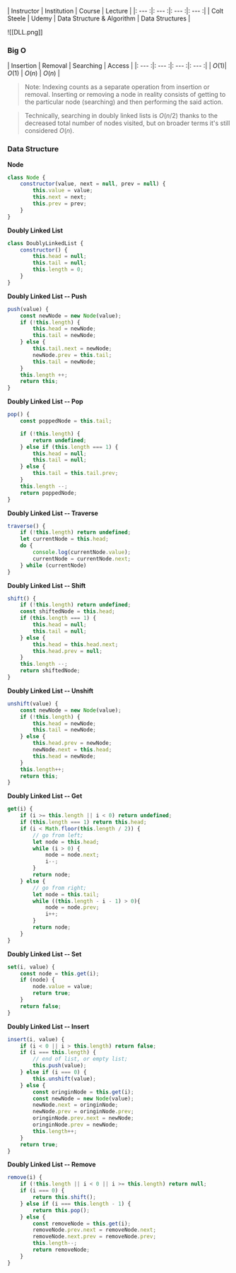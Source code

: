 | Instructor | Institution | Course | Lecture |
|: --- :|: --- :|: --- :|: --- :|
| Colt Steele | Udemy | Data Structure & Algorithm | Data Structures |

![[DLL.png]]

### Big O
| Insertion | Removal | Searching | Access |
|: --- :|: --- :|: --- :|: --- :|
| $O(1)$| $O(1)$ | $O(n)$ | $O(n)$ |

> Note: Indexing counts as a separate operation from insertion or removal. Inserting or removing a node in reality consists of getting to the particular node (searching) and then performing the said action.

> Technically, searching in doubly linked lists is $O(n/2)$ thanks to the decreased total number of nodes visited, but on broader terms it's still considered $O(n)$.

### Data Structure
**Node**
```js
class Node {
    constructor(value, next = null, prev = null) {
        this.value = value;
        this.next = next;
        this.prev = prev;
    }
}
```

**Doubly Linked List**
```js
class DoublyLinkedList {
    constructor() {
        this.head = null;
        this.tail = null;
        this.length = 0;
    }
}
```
**Doubly Linked List -- Push**
```js
push(value) {
	const newNode = new Node(value);
	if (!this.length) {
		this.head = newNode;
		this.tail = newNode;
	} else {
		this.tail.next = newNode;
		newNode.prev = this.tail;
		this.tail = newNode;
	}
	this.length ++;
	return this;
}
```
**Doubly Linked List -- Pop**
```js
pop() {
	const poppedNode = this.tail;

	if (!this.length) {
		return undefined;
	} else if (this.length === 1) {
		this.head = null;
		this.tail = null;
	} else {
		this.tail = this.tail.prev;
	}
	this.length --;
	return poppedNode;
}
```
**Doubly Linked List -- Traverse**
```js
traverse() {
	if (!this.length) return undefined;
	let currentNode = this.head;
	do {
		console.log(currentNode.value);
		currentNode = currentNode.next;
	} while (currentNode)
}
```
**Doubly Linked List -- Shift**
```js
shift() {
	if (!this.length) return undefined;
	const shiftedNode = this.head;
	if (this.length === 1) {
		this.head = null;
		this.tail = null;
	} else {
		this.head = this.head.next;
		this.head.prev = null;
	}
	this.length --;
	return shiftedNode;
}
```
**Doubly Linked List -- Unshift**
```js
unshift(value) {
	const newNode = new Node(value);
	if (!this.length) {
		this.head = newNode;
		this.tail = newNode;
	} else {
		this.head.prev = newNode;
		newNode.next = this.head;
		this.head = newNode;
	}
	this.length++;
	return this;
}
```

**Doubly Linked List -- Get**
```js
get(i) {
	if (i >= this.length || i < 0) return undefined;
	if (this.length === 1) return this.head;
	if (i < Math.floor(this.length / 2)) {
		// go from left;
		let node = this.head;
		while (i > 0) {
			node = node.next;
			i--;
		}
		return node;
	} else {
		// go from right;
		let node = this.tail;
		while ((this.length - i - 1) > 0){
			node = node.prev;
			i++;
		}
		return node;
	}
}
```
**Doubly Linked List -- Set**
```js
set(i, value) {
	const node = this.get(i);
	if (node) {
		node.value = value;
		return true;
	}
	return false;
}
```

**Doubly Linked List -- Insert**
```js
insert(i, value) {
	if (i < 0 || i > this.length) return false;
	if (i === this.length) {
		// end of list, or empty list;
		this.push(value);
	} else if (i === 0) {
		this.unshift(value);
	} else {
		const oringinNode = this.get(i);
		const newNode = new Node(value);
		newNode.next = oringinNode;
		newNode.prev = oringinNode.prev;
		oringinNode.prev.next = newNode;
		oringinNode.prev = newNode;
		this.length++;
	}
	return true;
}
```

**Doubly Linked List -- Remove**
```js
remove(i) {
	if (!this.length || i < 0 || i >= this.length) return null;
	if (i === 0) {
		return this.shift();
	} else if (i === this.length - 1) {
		return this.pop();
	} else {
		const removeNode = this.get(i);
		removeNode.prev.next = removeNode.next;
		removeNode.next.prev = removeNode.prev;
		this.length--;
		return removeNode;
	}
}
```